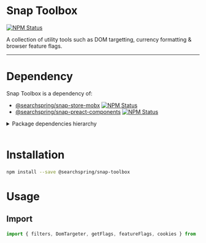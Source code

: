 # Snap Toolbox

<a href="https://www.npmjs.com/package/@searchspring/snap-toolbox"><img alt="NPM Status" src="https://img.shields.io/npm/v/@searchspring/snap-toolbox.svg?style=flat"></a>

A collection of utility tools such as DOM targetting, currency formatting & browser feature flags.

---

# Dependency

Snap Toolbox is a dependency of:
- [@searchspring/snap-store-mobx](https://github.com/searchspring/snap/tree/main/packages/snap-store-mobx) <a href="https://www.npmjs.com/package/@searchspring/snap-store-mobx"><img alt="NPM Status" src="https://img.shields.io/npm/v/@searchspring/snap-store-mobx.svg?style=flat"></a>
- [@searchspring/snap-preact-components](https://github.com/searchspring/snap/tree/main/packages/snap-preact-components) <a href="https://www.npmjs.com/package/@searchspring/snap-preact-components"><img alt="NPM Status" src="https://img.shields.io/npm/v/@searchspring/snap-controller.svg?style=flat"></a>

<details>
	<summary>Package dependencies hierarchy</summary>
	<br/>
	<img src="https://github.com/searchspring/snap/blob/main/images/snap-dependencies.png?raw=true" />
</details>
<br>


# Installation

```bash
npm install --save @searchspring/snap-toolbox
```


# Usage
## Import
```typescript
import { filters, DomTargeter, getFlags, featureFlags, cookies } from '@searchspring/snap-toolbox';
```